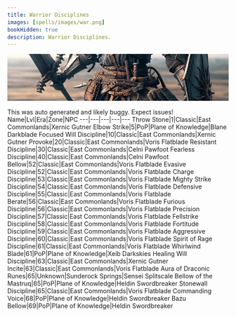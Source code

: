 ```yaml
---
title: Warrior Disciplines
images: [spells/images/war.png]
bookHidden: true
description: Warrior Disciplines.
---
```

![Warrior Disciplines](images/war-banner.png)

This was auto generated and likely buggy. Expect issues!
Name|Lvl|Era|Zone|NPC
---|---|---|---|---
Throw Stone|1|Classic|East Commonlands|Xernic Gutner
Elbow Strike|5|PoP|Plane of Knowledge|Blane Darkblade
Focused Will Discipline|10|Classic|East Commonlands|Xernic Gutner
Provoke|20|Classic|East Commonlands|Voris Flatblade
Resistant Discipline|30|Classic|East Commonlands|Celni Pawfoot
Fearless Discipline|40|Classic|East Commonlands|Celni Pawfoot
Bellow|52|Classic|East Commonlands|Voris Flatblade
Evasive Discipline|52|Classic|East Commonlands|Voris Flatblade
Charge Discipline|53|Classic|East Commonlands|Voris Flatblade
Mighty Strike Discipline|54|Classic|East Commonlands|Voris Flatblade
Defensive Discipline|55|Classic|East Commonlands|Voris Flatblade
Berate|56|Classic|East Commonlands|Voris Flatblade
Furious Discipline|56|Classic|East Commonlands|Voris Flatblade
Precision Discipline|57|Classic|East Commonlands|Voris Flatblade
Fellstrike Discipline|58|Classic|East Commonlands|Voris Flatblade
Fortitude Discipline|59|Classic|East Commonlands|Voris Flatblade
Aggressive Discipline|60|Classic|East Commonlands|Voris Flatblade
Spirit of Rage Discipline|61|Classic|East Commonlands|Voris Flatblade
Whirlwind Blade|61|PoP|Plane of Knowledge|Xeib Darkskies
Healing Will Discipline|63|Classic|East Commonlands|Xernic Gutner
Incite|63|Classic|East Commonlands|Voris Flatblade
Aura of Draconic Runes|65|Unknown|Sunderock Springs|Sensei Splitscale
Bellow of the Mastruq|65|PoP|Plane of Knowledge|Heldin Swordbreaker
Stonewall Discipline|65|Classic|East Commonlands|Voris Flatblade
Commanding Voice|68|PoP|Plane of Knowledge|Heldin Swordbreaker
Bazu Bellow|69|PoP|Plane of Knowledge|Heldin Swordbreaker
